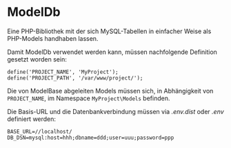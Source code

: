 # ModelDb 

Eine PHP-Bibliothek mit der sich MySQL-Tabellen in einfacher Weise als PHP-Models handhaben lassen.

Damit ModelDb verwendet werden kann, müssen nachfolgende Definition gesetzt worden sein:
 ```
define('PROJECT_NAME', 'MyProject');
define('PROJECT_PATH', '/var/www/project/');
```
Die von ModelBase abgeleiten Models müssen sich, in Abhängigkeit von `PROJECT_NAME`, im Namespace `MyProject\Models` befinden.

Die Basis-URL und die Datenbankverbindung müssen via *.env.dist* oder *.env* definiert werden:
```
BASE_URL=//localhost/
DB_DSN=mysql:host=hhh;dbname=ddd;user=uuu;password=ppp
```